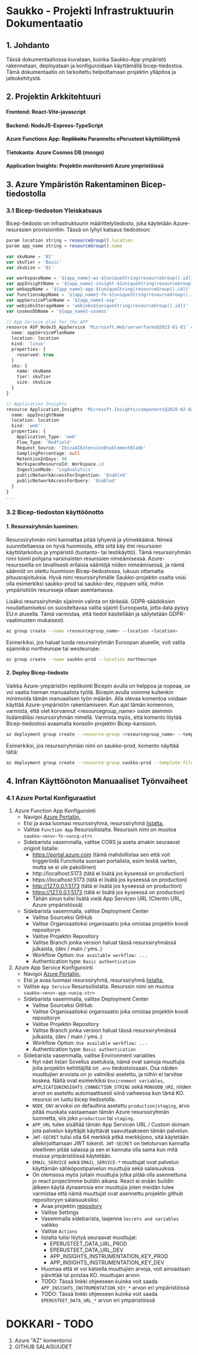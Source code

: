 # Saukko - Projekti Infrastruktuurin Dokumentaatio

## 1. Johdanto

Tässä dokumentaatiossa kuvataan, kuinka Saukko-App ympäristö rakennetaan, deployataan ja konfiguroidaan käyttämällä bicep-tiedostoa. Tämä dokumentaatio on tarkoitettu helpottamaan projektin ylläpitoa ja jatkokehitystä.

## 2. Projektin Arkkitehtuuri

#### **Frontend:** React-Vite-javascript
#### **Backend:** NodeJS-Express-TypeScript
#### **Azure Functions App:** ~~Replikoitu~~ Paranneltu ePerusteet käyttöliittymä
#### **Tietokanta:** Azure Cosmos DB (mongo)
#### **Application Insights:** Projektin monitorointi Azure ympristöissä

## 3. Azure Ympäristön Rakentaminen Bicep-tiedostolla
### 3.1  Bicep-tiedoston Yleiskatsaus
Bicep-tiedosto on infrastruktuurin määrittelytiedosto, joka käytetään Azure-resurssien provisiointiin. Tässä on lyhyt katsaus tiedostoon:

```ts
param location string = resourceGroup().location
param app_name string = resourceGroup().name

var skuName = 'B1'
var skuTier = 'Basic'
var skuSize = 'B1'

var workspaceName = '${app_name}-ws-${uniqueString(resourceGroup().id)}'
var appInsightName = '${app_name}-insight-${uniqueString(resourceGroup().id)}'
var webappName = '${app_name}-app-${uniqueString(resourceGroup().id)}'
var functionsAppName = '${app_name}-fn-${uniqueString(resourceGroup().id)}'
var appServicePlanName = '${app_name}-asp'
var webjobsStorageName = 'webjobs${uniqueString(resourceGroup().id)}'
var cosmosDbName = '${app_name}-cosmos'

// App Service plan for the APP
resource ASP_NodeJS_AppService 'Microsoft.Web/serverfarms@2023-01-01' = {
  name: appServicePlanName
  location: location
  kind: 'linux'
  properties: {
    reserved: true
  }
  sku: {
    name: skuName
    tier: skuTier
    size: skuSize
  }
}

// Application Insights
resource Application_Insights 'Microsoft.Insights/components@2020-02-02' = {
  name: appInsightName
  location: location
  kind: 'web'
  properties: {
    Application_Type: 'web'
    Flow_Type: 'Redfield'
    Request_Source: 'IbizaAIExtensionEnablementBlade'
    SamplingPercentage: null
    RetentionInDays: 90
    WorkspaceResourceId: Workspace.id
    IngestionMode: 'LogAnalytics'
    publicNetworkAccessForIngestion: 'Enabled'
    publicNetworkAccessForQuery: 'Enabled'
  }
}
...
```

### 3.2 Bicep-tiedoston käyttöönotto
#### **1. Resurssiryhmän luominen:**
Resurssiryhmän nimi kannattaa pitää lyhyenä ja ytimekkäänä. Nimeä suunniteltaessa on hyvä huomioida, että siitä käy ilmi resurssien käyttötarkoitus ja ympäristö (tuotanto- tai testikäyttö). Tämä resurssiryhmän nimi toimii pohjana varsinaisten resurssien nimeämisessä. Azure-resursseilla on tavallisesti erilaisia sääntöjä niiden nimeämisessä, ja nämä säännöt on otettu huomioon Bicep-tiedostossa, lukuun ottamatta pituusrajoituksia. Hyvä nimi resurssiryhmälle Saukko-projektin osalta voisi olla esimerkiksi saukko-prod tai saukko-dev, riippuen siitä, mihin ympäristöön resursseja ollaan asentamassa.

Lisäksi resurssiryhmän sijainnin valinta on tärkeää. GDPR-säädöksien noudattamiseksi on suositeltavaa valita sijainti Euroopasta, jotta data pysyy EU:n alueella. Tämä varmistaa, että tiedot käsitellään ja säilytetään GDPR-vaatimusten mukaisesti.
```bash
az group create --name <resourcegroup_name> --location <location>
```
Esimerkiksi, jos haluat luoda resurssiryhmän Euroopan alueelle, voit valita sijainniksi northeurope tai westeurope:
```bash
az group create --name saukko-prod --location northeurope
```
#### **2. Deploy Bicep-tiedosto**
Vaikka Azure-ympäristön replikointi Bicepin avulla on helppoa ja nopeaa, se voi vaatia hieman manuaalista työtä. Bicepin avulla voimme kuitenkin minimoida tämän manuaalisen työn määrän. Alla olevaa komentoa voidaan käyttää Azure-ympäristön rakentamiseen. Kun ajat tämän komennon, varmista, että olet korvannut <resourcegroup_name> osion aiemmin lisäämälläsi resurssiryhmän nimellä. Varmista myös, että komento löytää Bicep-tiedostosi avaamalla konsolin projektin Bicep-kansioon.
```bash
az deployment group create --resource-group <resourcegroup_name> --template-file .bicep
```
Esimerkiksi, jos resurssiryhmäsi nimi on saukko-prod, komento näyttää tältä:
```bash
az deployment group create --resource-group saukko-prod --template-file .bicep
```

## 4. Infran Käyttöönoton Manuaaliset Työnvaiheet
### 4.1 Azure Portal Konfiguraatiot

1. Azure Function App Konfigurointi
    * Navigoi [Azure Portaliin.](https://portal.azure.com/)
    * Etsi ja avaa luomasi resurssiryhmä, resurssiryhmä [listalta.](https://portal.azure.com/#view/HubsExtension/BrowseResourceGroups)
    * Valitse `Function App` Resurssilistalta. Resurssin nimi on muotoa `saukko-<env>-fn-<uniq-str>`
    * Sidebarista vasemmalla, valitse CORS ja aseta ainakin seuraavat originit listalle:
      - https://portal.azure.com (tämä mahdollistaa sen että voit triggeröidä Functioita suoraan portalista, esim testiä varten, mutta se ei ole pakollinen)
      - http://localhost:5173 (tätä ei lisätä jos kyseessä on production)
      - https://localhost:5173 (tätä ei lisätä jos kyseessä on production)
      - http://127.0.0.1:5173 (tätä ei lisätä jos kyseessä on production)
      - https://127.0.0.1:5173 (tätä ei lisätä jos kyseessä on production)
      - Tähän sinun tulisi lisätä vielä App Servicen URL (Clientin URL, Azure ympäristössä)
    * Sidebarista vasemmalla, valitse Deployment Center
      - Valitse Sourceksi GitHub
      - Valitse Organisaatioksi organisaatio joka omistaa projektin koodi repositoryn
      - Valitse Projektin Repository
      - Valitse Branch jonka version haluat tässä resurssiryhmässä julkaista, (dev / main / yms..)
      - Workflow Option: `Use available workflow: ...`
      - Authentication type: `Basic authentication`
2. Azure App Service Konfigurointi
    * Navigoi [Azure Portaliin.](https://portal.azure.com/)
    * Etsi ja avaa luomasi resurssiryhmä, resurssiryhmä [listalta.](https://portal.azure.com/#view/HubsExtension/BrowseResourceGroups)
    * Valitse `App Service` Resurssilistalta. Resurssin nimi on muotoa `saukko-<env>-app-<uniq-str>`
    * Sidebarista vasemmalla, valitse Deployment Center
      - Valitse Sourceksi GitHub
      - Valitse Organisaatioksi organisaatio joka omistaa projektin koodi repositoryn
      - Valitse Projektin Repository
      - Valitse Branch jonka version haluat tässä resurssiryhmässä julkaista, (dev / main / yms..)
      - Workflow Option: `Use available workflow: ...`
      - Authentication type: `Basic authentication`
    * Sidebarista vasemmalla, valitse Environment variables
      - Nyt näet listan Sovellus asetuksia, nämä ovat samoja muuttujia joita projektin kehittäjillä on `.env` tiedostoissaan. Osa näiden muuttujien arvoista on jo valmiiksi asetettu, ja niihin ei tarvitse koskea. Näitä ovat esimerkiksi `Environment variables`, `APPLICATIONINSIGHTS_CONNECTION_STRING` sekä `MONGODB_URI`, niiden arvot on asetettu automaattisesti siinä vaiheessa kun tämä KO. resurssi on luotu bicep tiedostolla.
      - `NODE_ENV` arvoksi on defaultina asetettu `production|staging`, arvo pitää muokata vastaamaan tämän Azure resurssiryhmän luonnetta, siis joko `production` tai `staging`.
      - `APP_URL` tulee sisältää tämän App Servicen URL / Custom domain jota palvelun käyttäjät käyttävät saavuttaakseen tämän palvelun.
      - `JWT-SECRET` tulisi olla 64 merkkiä pitkä merkkijono, sitä käytetään allekirjoittamaan JWT tokenit. `JWT-SECRET` on tietoturvan kannalta oleellinen pitää salassa ja sen ei kannata olla sama kun mitä muissa ympäristöissä käytetään.
      - `EMAIL_SERVICE` sekä `EMAIL_SERVICE-*` muuttujat ovat palvelun käyttämän sähköpostipalvelun muuttujia sekä salaisuuksia.
      - On olemassa myös joitain muuttujia jotka pitää olla asennettuna jo react projectimme buildin aikana. React ei enään buildin jälkeen käytä dynaamisia env muuttujia joten meidän tulee varmistaa että nämä muuttujat ovat asennettu projektin github repositoryyn salaisuuksiksi.
        * Avaa projektin [repository](https://github.com/VirittamoHelsinki/saukko-app)
        * Valitse Settings
        * Vasemmalla sidebarista, laajenna `Secrets and variables` valikko
        * Valitse `Actions`
        * listalta tulisi löytyä seuraavat muuttujat:
            * EPERUSTEET_DATA_URL_PROD
            * EPERUSTEET_DATA_URL_DEV
            * APP_INSIGHTS_INSTRUMENTATION_KEY_PROD
            * APP_INSIGHTS_INSTRUMENTATION_KEY_DEV
        * Huomaa että et voi katsella muuttujien arvoja, voit ainoastaan päivittää tai poistaa KO. muuttujan arvon.
        * TODO: Tässä linkki ohjeeseen kuinka voit saada `APP_INSIGHTS_INSTRUMENTATION_KEY_*` arvon eri ympäristöissä
        * TODO: Tässä linkki ohjeeseen kuinka voit saada `EPERUSTEET_DATA_URL_*` arvon eri ympäristöissä

# DOKKARI - TODO

1. Azure "AZ" komentorivi
3. GITHUB SALAISUUDET